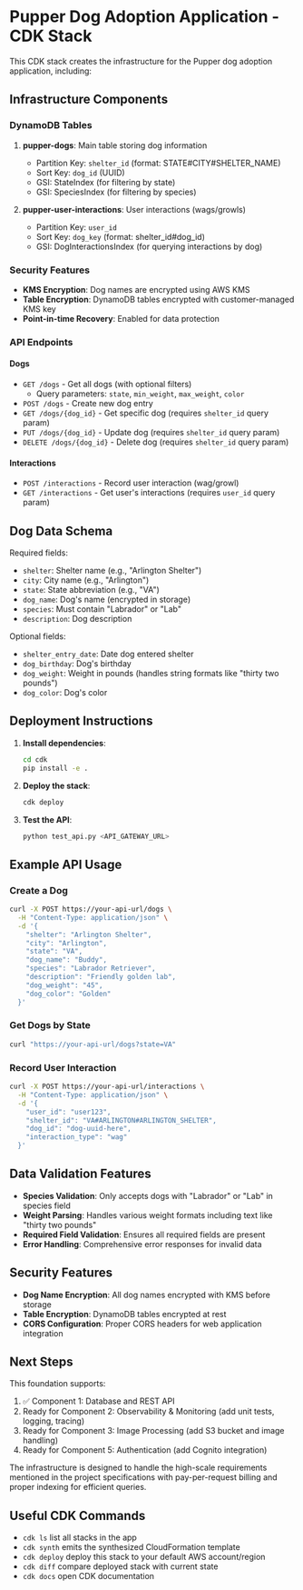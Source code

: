 # Pupper Dog Adoption Application - CDK Stack

This CDK stack creates the infrastructure for the Pupper dog adoption application, including:

## Infrastructure Components

### DynamoDB Tables
1. **pupper-dogs**: Main table storing dog information
   - Partition Key: `shelter_id` (format: STATE#CITY#SHELTER_NAME)
   - Sort Key: `dog_id` (UUID)
   - GSI: StateIndex (for filtering by state)
   - GSI: SpeciesIndex (for filtering by species)

2. **pupper-user-interactions**: User interactions (wags/growls)
   - Partition Key: `user_id`
   - Sort Key: `dog_key` (format: shelter_id#dog_id)
   - GSI: DogInteractionsIndex (for querying interactions by dog)

### Security Features
- **KMS Encryption**: Dog names are encrypted using AWS KMS
- **Table Encryption**: DynamoDB tables encrypted with customer-managed KMS key
- **Point-in-time Recovery**: Enabled for data protection

### API Endpoints

#### Dogs
- `GET /dogs` - Get all dogs (with optional filters)
  - Query parameters: `state`, `min_weight`, `max_weight`, `color`
- `POST /dogs` - Create new dog entry
- `GET /dogs/{dog_id}` - Get specific dog (requires `shelter_id` query param)
- `PUT /dogs/{dog_id}` - Update dog (requires `shelter_id` query param)
- `DELETE /dogs/{dog_id}` - Delete dog (requires `shelter_id` query param)

#### Interactions
- `POST /interactions` - Record user interaction (wag/growl)
- `GET /interactions` - Get user's interactions (requires `user_id` query param)

## Dog Data Schema

Required fields:
- `shelter`: Shelter name (e.g., "Arlington Shelter")
- `city`: City name (e.g., "Arlington")
- `state`: State abbreviation (e.g., "VA")
- `dog_name`: Dog's name (encrypted in storage)
- `species`: Must contain "Labrador" or "Lab"
- `description`: Dog description

Optional fields:
- `shelter_entry_date`: Date dog entered shelter
- `dog_birthday`: Dog's birthday
- `dog_weight`: Weight in pounds (handles string formats like "thirty two pounds")
- `dog_color`: Dog's color

## Deployment Instructions

1. **Install dependencies**:
   ```bash
   cd cdk
   pip install -e .
   ```

2. **Deploy the stack**:
   ```bash
   cdk deploy
   ```

3. **Test the API**:
   ```bash
   python test_api.py <API_GATEWAY_URL>
   ```

## Example API Usage

### Create a Dog
```bash
curl -X POST https://your-api-url/dogs \
  -H "Content-Type: application/json" \
  -d '{
    "shelter": "Arlington Shelter",
    "city": "Arlington", 
    "state": "VA",
    "dog_name": "Buddy",
    "species": "Labrador Retriever",
    "description": "Friendly golden lab",
    "dog_weight": "45",
    "dog_color": "Golden"
  }'
```

### Get Dogs by State
```bash
curl "https://your-api-url/dogs?state=VA"
```

### Record User Interaction
```bash
curl -X POST https://your-api-url/interactions \
  -H "Content-Type: application/json" \
  -d '{
    "user_id": "user123",
    "shelter_id": "VA#ARLINGTON#ARLINGTON_SHELTER",
    "dog_id": "dog-uuid-here",
    "interaction_type": "wag"
  }'
```

## Data Validation Features

- **Species Validation**: Only accepts dogs with "Labrador" or "Lab" in species field
- **Weight Parsing**: Handles various weight formats including text like "thirty two pounds"
- **Required Field Validation**: Ensures all required fields are present
- **Error Handling**: Comprehensive error responses for invalid data

## Security Features

- **Dog Name Encryption**: All dog names encrypted with KMS before storage
- **Table Encryption**: DynamoDB tables encrypted at rest
- **CORS Configuration**: Proper CORS headers for web application integration

## Next Steps

This foundation supports:
1. ✅ Component 1: Database and REST API
2. Ready for Component 2: Observability & Monitoring (add unit tests, logging, tracing)
3. Ready for Component 3: Image Processing (add S3 bucket and image handling)
4. Ready for Component 5: Authentication (add Cognito integration)

The infrastructure is designed to handle the high-scale requirements mentioned in the project specifications with pay-per-request billing and proper indexing for efficient queries.

## Useful CDK Commands

 * `cdk ls`          list all stacks in the app
 * `cdk synth`       emits the synthesized CloudFormation template
 * `cdk deploy`      deploy this stack to your default AWS account/region
 * `cdk diff`        compare deployed stack with current state
 * `cdk docs`        open CDK documentation
